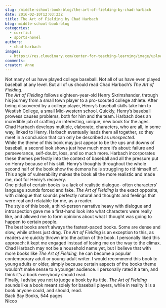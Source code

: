 ```yaml
---
slug: /middle-school-book-blog/the-art-of-fielding-by-chad-harbach
date: 2016-02-10T12:03:23Z
title: The Art of Fielding by Chad Harbach
blog: middle-school-book-blog
categories:
  - currfict
  - sports-novel
authors:
  - chad-harbach
images:
  - https://res.cloudinary.com/center-for-teaching-learning/image/upload/v1659700578/Art-Fielding-198x300.jpg.jpg
comments:
creator: Anne
---
```


 Not many of us have played college baseball. Not all of us have even played baseball at any level. But all of us should read Chad Harbach’s <em>The Art of Fielding.</em><br /><em>The Art of Fielding </em>follows eighteen-year-old Henry Skrimshander, through his journey from a small town player to a pro-scouted college athlete. After being discovered by a college player, Henry’s baseball skills take him to Westish College, a small Mid-western school. Quickly, Henry’s baseball prowess causes problems, both for him and the team. Harbach does an incredible job of crafting an interesting, unique, new book for the ages.<br />Chad Harbach develops multiple, elaborate, characters, who are all, in some way, linked to Henry. Harbach eventually leads them all together, so they meet in a conclusion that can only be described as <em>unexpected</em>.<br />While the theme of this book may just appear to be the ups and downs of baseball, a second look shows just how much more it’s about: failure and perseverance, self-doubt, loss, and so much more. Harbach incorporates these themes perfectly into the context of baseball and all the pressure put on Henry because of his skill. Henry’s thoughts throughout the whole second half of the book show the demons he is struggling to rid himself of. This angle of vulnerability makes the book all the more realistic and made me, root for Henry’s recovery.<br />One pitfall of certain books is a lack of realistic dialogue- often characters’ language sounds forced and fake. <em>The Art of Fielding </em>is the exact opposite, with dialogue that sounds perfectly natural and thoughts and feelings that were real and relatable for me, as a reader.<br />The style of this book, a third-person narrative heavy with dialogue and introspection gave me a first-hand look into what characters were really like, and allowed me to form opinions about what I thought was going to happen to certain people.<br />The best books aren’t always the fastest-paced books. Some are dense and slow, while others just drag. <em>The Art of Fielding</em> is an exception to this, as readers are quickly thrown into the action of the book. I personally liked this approach: it kept me engaged instead of losing me on the way to the climax.<br />Chad Harbach may not be a household name yet, but I believe that with more books like <em>The Art of Fielding, </em>he can become a popular contemporary adult or young-adult writer. I would recommend this book to young adults or older, simply because certain aspects of the books theme wouldn’t make sense to a younger audience. I personally rated it a ten, and think it’s a book everybody should read.<br />Finally, I advise you not to judge a book by its title. <em>The Art of Fielding</em> sounds like a book meant solely for baseball players, while in reality it is a book anyone could, and should, read.<br />Back Bay Books, 544 pages<br />Nicco
